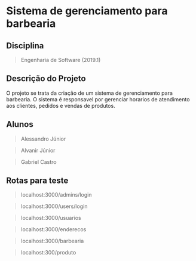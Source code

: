 # Sistema de gerenciamento para barbearia

## Disciplina
> Engenharia de Software (2019.1)

## Descrição do Projeto
O projeto se trata da criação de um sistema de gerenciamento para barbearia. O sistema é responsavel por gerenciar horarios de atendimento aos clientes, pedidos e vendas de produtos.

## Alunos
> Alessandro Júnior

> Alvanir Júnior

> Gabriel Castro

## Rotas para teste

> localhost:3000/admins/login

> localhost:3000/users/login

> localhost:3000/usuarios

> localhost:3000/enderecos

> localhost:3000/barbearia

> localhost:300/produto
